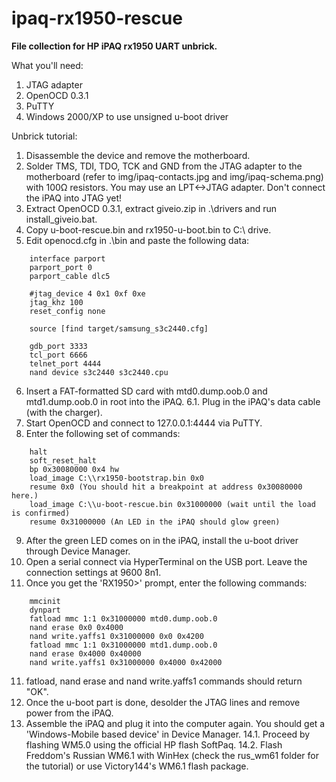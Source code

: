 # ipaq-rx1950-rescue
**File collection for HP iPAQ rx1950 UART unbrick.**

What you'll need:
1. JTAG adapter
2. OpenOCD 0.3.1
3. PuTTY
4. Windows 2000/XP to use unsigned u-boot driver

Unbrick tutorial:

1. Disassemble the device and remove the motherboard.
2. Solder TMS, TDI, TDO, TCK and GND from the JTAG adapter to the motherboard (refer to img/ipaq-contacts.jpg and img/ipaq-schema.png) with 100Ω resistors. You may use an LPT<->JTAG adapter. Don't connect the iPAQ into JTAG yet!
3. Extract OpenOCD 0.3.1, extract giveio.zip in .\drivers and run install_giveio.bat.
4. Copy u-boot-rescue.bin and rx1950-u-boot.bin to C:\ drive.
5. Edit openocd.cfg in .\bin and paste the following data:

```
	interface parport
	parport_port 0
	parport_cable dlc5

	#jtag_device 4 0x1 0xf 0xe
	jtag_khz 100
	reset_config none

	source [find target/samsung_s3c2440.cfg]

	gdb_port 3333
	tcl_port 6666
	telnet_port 4444
	nand device s3c2440 s3c2440.cpu
```

6. Insert a FAT-formatted SD card with mtd0.dump.oob.0 and mtd1.dump.oob.0 in root into the iPAQ.
6.1. Plug in the iPAQ's data cable (with the charger).
7. Start OpenOCD and connect to 127.0.0.1:4444 via PuTTY.
8. Enter the following set of commands:
```
	halt
	soft_reset_halt
	bp 0x30080000 0x4 hw
	load_image C:\\rx1950-bootstrap.bin 0x0
	resume 0x0 (You should hit a breakpoint at address 0x30080000 here.)
	load_image C:\\u-boot-rescue.bin 0x31000000 (wait until the load is confirmed)
	resume 0x31000000 (An LED in the iPAQ should glow green) 
```
9. After the green LED comes on in the iPAQ, install the u-boot driver through Device Manager.
10. Open a serial connect via HyperTerminal on the USB port. Leave the connection settings at 9600 8n1.
11. Once you get the 'RX1950>' prompt, enter the following commands:
```
	mmcinit
	dynpart
	fatload mmc 1:1 0x31000000 mtd0.dump.oob.0
	nand erase 0x0 0x4000
	nand write.yaffs1 0x31000000 0x0 0x4200
	fatload mmc 1:1 0x31000000 mtd1.dump.oob.0
	nand erase 0x4000 0x40000
	nand write.yaffs1 0x31000000 0x4000 0x42000
```
11. fatload, nand erase and nand write.yaffs1 commands should return "OK".
12. Once the u-boot part is done, desolder the JTAG lines and remove power from the iPAQ.
13. Assemble the iPAQ and plug it into the computer again. You should get a 'Windows-Mobile based device' in Device Manager.
14.1. Proceed by flashing WM5.0 using the official HP flash SoftPaq.
14.2. Flash Freddom's Russian WM6.1 with WinHex (check the rus_wm61 folder for the tutorial) or use Victory144's WM6.1 flash package.